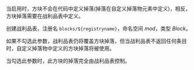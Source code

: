 当启用时，方块不会在代码中定义掉落(掉落在自定义掉落物元素中定义)，相反，方块掉落需要在战利品表中定义。

创建战利品表，注册名 `blocks/${registryname}`，命名空间 _mod_，类型 _Block_。

如果不勾选此参数，战利品表仍将覆盖方块掉落，但当战利品表不返回任何条目时，自定义掉落物中定义的方块掉落将被使用。

当勾选此参数时，此方块的掉落完全由战利品表控制。
